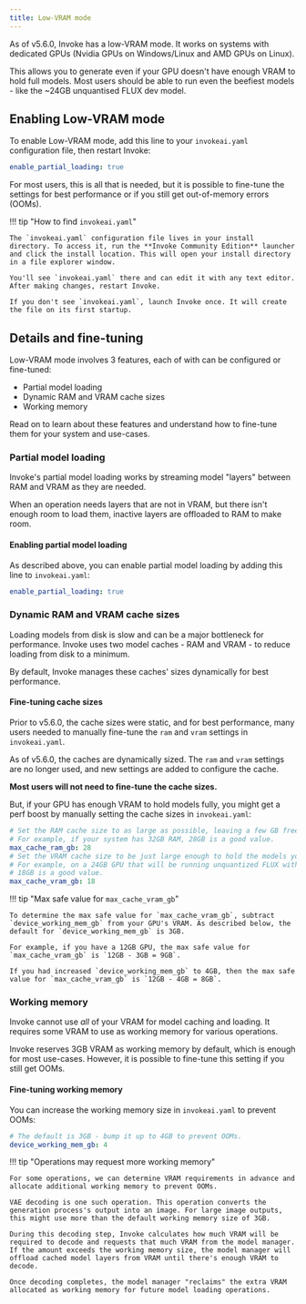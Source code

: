 ```yaml
---
title: Low-VRAM mode
---
```


As of v5.6.0, Invoke has a low-VRAM mode. It works on systems with dedicated GPUs (Nvidia GPUs on Windows/Linux and AMD GPUs on Linux).

This allows you to generate even if your GPU doesn't have enough VRAM to hold full models. Most users should be able to run even the beefiest models - like the ~24GB unquantised FLUX dev model.

## Enabling Low-VRAM mode

To enable Low-VRAM mode, add this line to your `invokeai.yaml` configuration file, then restart Invoke:

```yaml
enable_partial_loading: true
```

For most users, this is all that is needed, but it is possible to fine-tune the settings for best performance or if you still get out-of-memory errors (OOMs).

!!! tip "How to find `invokeai.yaml`"

    The `invokeai.yaml` configuration file lives in your install directory. To access it, run the **Invoke Community Edition** launcher and click the install location. This will open your install directory in a file explorer window.

    You'll see `invokeai.yaml` there and can edit it with any text editor. After making changes, restart Invoke.

    If you don't see `invokeai.yaml`, launch Invoke once. It will create the file on its first startup.

## Details and fine-tuning

Low-VRAM mode involves 3 features, each of with can be configured or fine-tuned:

- Partial model loading
- Dynamic RAM and VRAM cache sizes
- Working memory

Read on to learn about these features and understand how to fine-tune them for your system and use-cases.

### Partial model loading

Invoke's partial model loading works by streaming model "layers" between RAM and VRAM as they are needed.

When an operation needs layers that are not in VRAM, but there isn't enough room to load them, inactive layers are offloaded to RAM to make room.

#### Enabling partial model loading

As described above, you can enable partial model loading by adding this line to `invokeai.yaml`:

```yaml
enable_partial_loading: true
```

### Dynamic RAM and VRAM cache sizes

Loading models from disk is slow and can be a major bottleneck for performance. Invoke uses two model caches - RAM and VRAM - to reduce loading from disk to a minimum.

By default, Invoke manages these caches' sizes dynamically for best performance.

#### Fine-tuning cache sizes

Prior to v5.6.0, the cache sizes were static, and for best performance, many users needed to manually fine-tune the `ram` and `vram` settings in `invokeai.yaml`.

As of v5.6.0, the caches are dynamically sized. The `ram` and `vram` settings are no longer used, and new settings are added to configure the cache.

**Most users will not need to fine-tune the cache sizes.**

But, if your GPU has enough VRAM to hold models fully, you might get a perf boost by manually setting the cache sizes in `invokeai.yaml`:

```yaml
# Set the RAM cache size to as large as possible, leaving a few GB free for the rest of your system and Invoke.
# For example, if your system has 32GB RAM, 28GB is a good value.
max_cache_ram_gb: 28
# Set the VRAM cache size to be just large enough to hold the models you want to use.
# For example, on a 24GB GPU that will be running unquantized FLUX without any auxiliary models,
# 18GB is a good value.
max_cache_vram_gb: 18
```

!!! tip "Max safe value for `max_cache_vram_gb`"

    To determine the max safe value for `max_cache_vram_gb`, subtract `device_working_mem_gb` from your GPU's VRAM. As described below, the default for `device_working_mem_gb` is 3GB.

    For example, if you have a 12GB GPU, the max safe value for `max_cache_vram_gb` is `12GB - 3GB = 9GB`.

    If you had increased `device_working_mem_gb` to 4GB, then the max safe value for `max_cache_vram_gb` is `12GB - 4GB = 8GB`.

### Working memory

Invoke cannot use _all_ of your VRAM for model caching and loading. It requires some VRAM to use as working memory for various operations.

Invoke reserves 3GB VRAM as working memory by default, which is enough for most use-cases. However, it is possible to fine-tune this setting if you still get OOMs.

#### Fine-tuning working memory

You can increase the working memory size in `invokeai.yaml` to prevent OOMs:

```yaml
# The default is 3GB - bump it up to 4GB to prevent OOMs.
device_working_mem_gb: 4
```

!!! tip "Operations may request more working memory"

    For some operations, we can determine VRAM requirements in advance and allocate additional working memory to prevent OOMs.

    VAE decoding is one such operation. This operation converts the generation process's output into an image. For large image outputs, this might use more than the default working memory size of 3GB.

    During this decoding step, Invoke calculates how much VRAM will be required to decode and requests that much VRAM from the model manager. If the amount exceeds the working memory size, the model manager will offload cached model layers from VRAM until there's enough VRAM to decode.

    Once decoding completes, the model manager "reclaims" the extra VRAM allocated as working memory for future model loading operations.
